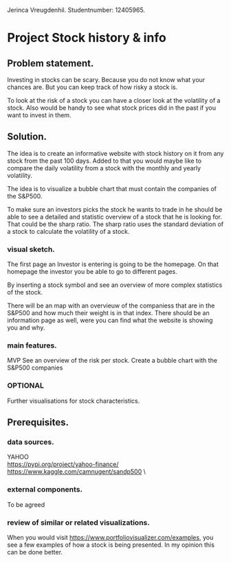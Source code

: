 Jerinca Vreugdenhil. 
Studentnumber: 12405965. 

# Project Stock history & info 
## Problem statement. 

Investing in stocks can be scary. Because you do not know what your chances are. 
But you can keep track of how risky a stock is. 

To look at the risk of a stock you can have a closer look at the volatility of a stock. 
Also would be handy to see what stock prices did in the past if you want to invest in them. 


## Solution. 
The idea is to create an informative website with stock history on it from any stock from the past 100 days. Added to that you would maybe like to compare the daily volatility from a stock with the monthly and yearly volatility. 

The idea is to visualize a bubble chart that must contain the companies of the S&P500. 

To make sure an investors picks the stock he wants to trade in he should be able to see a detailed and statistic overview of a stock that he is looking for. That could be the sharp ratio. The sharp ratio uses the standard deviation of a stock to calculate the volatility of a stock.

### visual sketch. 

The first page an Investor is entering is going to be the homepage. On that homepage the investor you be able to go to different pages. 

By inserting a stock symbol and see an overview of more complex statistics of the stock. 

There will be an map with an overvieuw of the companiess that are in the S&P500 and how much their weight is in that index.
There should be an information page as well, were you can find what the website is showing you and why.

### main features. 

MVP
See an overview of the risk per stock. 
Create a bubble chart with the S&P500 companies

### OPTIONAL
Further visualisations for stock characteristics.


## Prerequisites. 

### data sources. 
YAHOO \
https://pypi.org/project/yahoo-finance/ \
https://www.kaggle.com/camnugent/sandp500 \


### external components. 
To be agreed

### review of similar or related visualizations. 
When you would visit https://www.portfoliovisualizer.com/examples, you see a few examples of how a stock is being presented. In my opinion this can be done better. 
